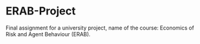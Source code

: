 # ERAB-Project
Final assignment for a university project, name of the course: Economics of Risk and Agent Behaviour (ERAB).
